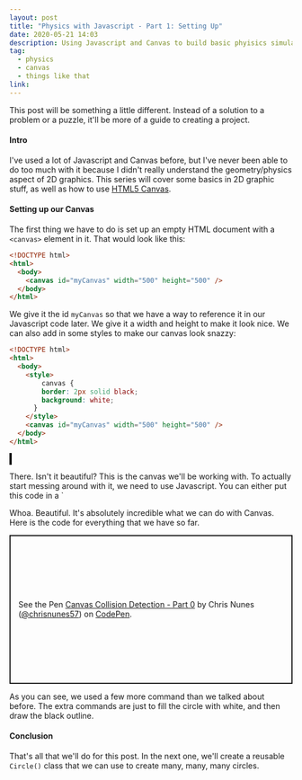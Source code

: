 ```yaml
---
layout: post
title: "Physics with Javascript - Part 1: Setting Up"
date: 2020-05-21 14:03
description: Using Javascript and Canvas to build basic phyisics simulations
tag:
  - physics
  - canvas
  - things like that
link:
---
```




This post will be something a little different. Instead of a solution to a problem or a puzzle, it'll be more of a guide to creating a project.

#### Intro

I've used a lot of Javascript and Canvas before, but I've never been able to do too much with it because I didn't really understand the geometry/physics aspect of 2D graphics. This series will cover some basics in 2D graphic stuff, as well as how to use [HTML5 Canvas](https://developer.mozilla.org/en-US/docs/Web/API/Canvas_API).

#### Setting up our Canvas

The first thing we have to do is set up an empty HTML document with a `<canvas>` element in it. That would look like this:

```html
<!DOCTYPE html>
<html>
  <body>
    <canvas id="myCanvas" width="500" height="500" />
  </body>
</html>
```

We give it the id `myCanvas` so that we have a way to reference it in our Javascript code later. We give it a width and height to make it look nice. We can also add in some styles to make our canvas look snazzy:

```html
<!DOCTYPE html>
<html>
  <body>
    <style>
    	canvas {
        border: 2px solid black;
        background: white;
      }
    </style>
    <canvas id="myCanvas" width="500" height="500" />
  </body>
</html>
```
<p class="html">
<style>
  canvas {
    border: 2px solid black;
    background: white;
  }
</style>
<canvas id="myCanvas" width="500" height="500" />
</p>
There. Isn't it beautiful? This is the canvas we'll be working with. To actually start messing around with it, we need to use Javascript. You can either put this code in a `<script>` tag in your main HTML file, or in a separate Javascript file entirely.

If you were to include this code in your main HTML file, this is what it would look like:

```html
<!DOCTYPE html>
<html>
  <body>
    <style>
    	canvas {
        border: 2px solid black;
        background: white;
      }
    </style>
    <canvas id="myCanvas" width="500" height="500" />

    <script>
    	// Javascript code goes here!
    </script>
  </body>
</html>
```

To start out, we get a reference to our canvas using the [`getElementById()`](https://developer.mozilla.org/en-US/docs/Web/API/Document/getElementById) method and the ID of our HTML element.

We can then get the [drawing context](https://developer.mozilla.org/en-US/docs/Web/API/HTMLCanvasElement/getContext) of our canvas, which allows us create shapes, patterns, and really whatever we want on the canvas.

```javascript
let canvas = document.getElementById("myCanvas");
let ctx = canvas.getContext("2d");
```

This code alone doesn't do anything visual, but now we have everything we need in order to start drawing.

#### Drawing our first shape

First, we'll draw a circle. The method to draw a circle is `arc`, and it takes five parameters: `ctx.arc(x, y, radius, startAngle, endAngle)`. For complete circles, the start angle will always be **0** and the end angle will always be **2π**. Therefore, we only have to worry  about the coordinates and the size.

For example, the method `ctx.arc(250, 250, 20, 0, 2 * Math.PI)` will draw a an arc at coordinate `(250, 250)` with a radius of 20 pixels.

<p class="html">
<canvas id="myCanvas2" width="500" height="500" />
<script>
let canvas = document.getElementById("myCanvas2");
let ctx = canvas.getContext("2d");
ctx.beginPath();
ctx.arc(250, 250, 20, 0, 2 * Math.PI);
ctx.fillStyle = "white";
ctx.fill();
ctx.stroke();
</script>
</p>


Whoa. Beautiful. It's absolutely incredible what we can do with Canvas. Here is the code for everything that we have so far.

<p>
<p class="codepen" data-height="500" data-theme-id="light" data-default-tab="result" data-user="chrisnunes57" data-slug-hash="GRpzGNr" data-preview="true" style="height: 265px; box-sizing: border-box; display: flex; align-items: center; justify-content: center; border: 2px solid; margin: 1em 0; padding: 1em;" data-pen-title="Canvas Collision Detection - Part 0">
  <span>See the Pen <a href="https://codepen.io/chrisnunes57/pen/GRpzGNr">
  Canvas Collision Detection - Part 0</a> by Chris Nunes (<a href="https://codepen.io/chrisnunes57">@chrisnunes57</a>)
  on <a href="https://codepen.io">CodePen</a>.</span>
</p>
<script async src="https://static.codepen.io/assets/embed/ei.js"></script>
</p>

As you can see, we used a few more command than we talked about before. The extra commands are just to fill the circle with white, and then draw the black outline.



#### Conclusion

That's all that we'll do for this post. In the next one, we'll create a reusable `Circle()` class that we can use to create many, many, many circles.
